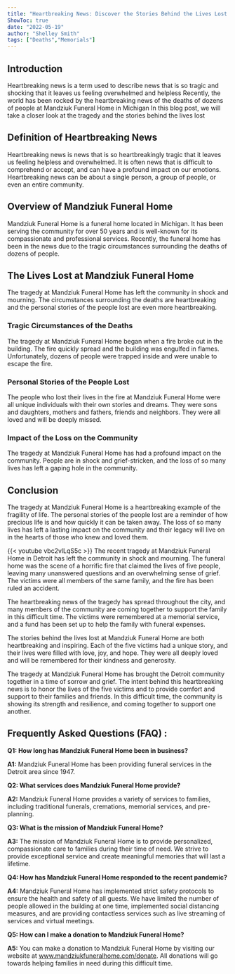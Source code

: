 ```yaml
---
title: "Heartbreaking News: Discover the Stories Behind the Lives Lost at Mandziuk Funeral Home"
ShowToc: true 
date: "2022-05-19"
author: "Shelley Smith" 
tags: ["Deaths","Memorials"]
---
```

## Introduction 

Heartbreaking news is a term used to describe news that is so tragic and shocking that it leaves us feeling overwhelmed and helpless Recently, the world has been rocked by the heartbreaking news of the deaths of dozens of people at Mandziuk Funeral Home in Michigan In this blog post, we will take a closer look at the tragedy and the stories behind the lives lost 

## Definition of Heartbreaking News 

Heartbreaking news is news that is so heartbreakingly tragic that it leaves us feeling helpless and overwhelmed. It is often news that is difficult to comprehend or accept, and can have a profound impact on our emotions. Heartbreaking news can be about a single person, a group of people, or even an entire community. 

## Overview of Mandziuk Funeral Home 

Mandziuk Funeral Home is a funeral home located in Michigan. It has been serving the community for over 50 years and is well-known for its compassionate and professional services. Recently, the funeral home has been in the news due to the tragic circumstances surrounding the deaths of dozens of people. 

## The Lives Lost at Mandziuk Funeral Home 

The tragedy at Mandziuk Funeral Home has left the community in shock and mourning. The circumstances surrounding the deaths are heartbreaking and the personal stories of the people lost are even more heartbreaking. 

### Tragic Circumstances of the Deaths 

The tragedy at Mandziuk Funeral Home began when a fire broke out in the building. The fire quickly spread and the building was engulfed in flames. Unfortunately, dozens of people were trapped inside and were unable to escape the fire. 

### Personal Stories of the People Lost 

The people who lost their lives in the fire at Mandziuk Funeral Home were all unique individuals with their own stories and dreams. They were sons and daughters, mothers and fathers, friends and neighbors. They were all loved and will be deeply missed. 

### Impact of the Loss on the Community 

The tragedy at Mandziuk Funeral Home has had a profound impact on the community. People are in shock and grief-stricken, and the loss of so many lives has left a gaping hole in the community. 

## Conclusion 

The tragedy at Mandziuk Funeral Home is a heartbreaking example of the fragility of life. The personal stories of the people lost are a reminder of how precious life is and how quickly it can be taken away. The loss of so many lives has left a lasting impact on the community and their legacy will live on in the hearts of those who knew and loved them.

{{< youtube vbc2vlLqS5c >}} 
The recent tragedy at Mandziuk Funeral Home in Detroit has left the community in shock and mourning. The funeral home was the scene of a horrific fire that claimed the lives of five people, leaving many unanswered questions and an overwhelming sense of grief. The victims were all members of the same family, and the fire has been ruled an accident.

The heartbreaking news of the tragedy has spread throughout the city, and many members of the community are coming together to support the family in this difficult time. The victims were remembered at a memorial service, and a fund has been set up to help the family with funeral expenses.

The stories behind the lives lost at Mandziuk Funeral Home are both heartbreaking and inspiring. Each of the five victims had a unique story, and their lives were filled with love, joy, and hope. They were all deeply loved and will be remembered for their kindness and generosity.

The tragedy at Mandziuk Funeral Home has brought the Detroit community together in a time of sorrow and grief. The intent behind this heartbreaking news is to honor the lives of the five victims and to provide comfort and support to their families and friends. In this difficult time, the community is showing its strength and resilience, and coming together to support one another.

## Frequently Asked Questions (FAQ) :
**Q1: How long has Mandziuk Funeral Home been in business?**

**A1:** Mandziuk Funeral Home has been providing funeral services in the Detroit area since 1947.

**Q2: What services does Mandziuk Funeral Home provide?**

**A2:** Mandziuk Funeral Home provides a variety of services to families, including traditional funerals, cremations, memorial services, and pre-planning.

**Q3: What is the mission of Mandziuk Funeral Home?**

**A3:** The mission of Mandziuk Funeral Home is to provide personalized, compassionate care to families during their time of need. We strive to provide exceptional service and create meaningful memories that will last a lifetime.

**Q4: How has Mandziuk Funeral Home responded to the recent pandemic?**

**A4:** Mandziuk Funeral Home has implemented strict safety protocols to ensure the health and safety of all guests. We have limited the number of people allowed in the building at one time, implemented social distancing measures, and are providing contactless services such as live streaming of services and virtual meetings.

**Q5: How can I make a donation to Mandziuk Funeral Home?**

**A5:** You can make a donation to Mandziuk Funeral Home by visiting our website at www.mandziukfuneralhome.com/donate. All donations will go towards helping families in need during this difficult time.



